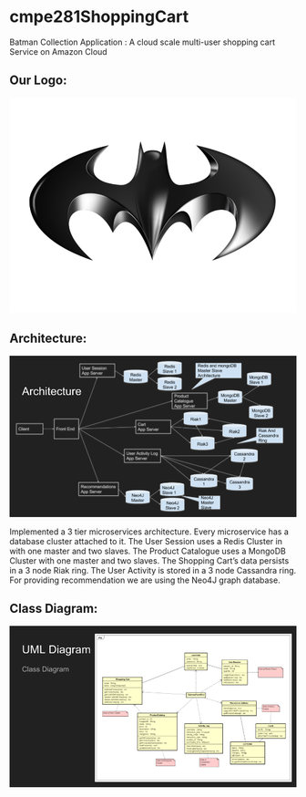 # cmpe281ShoppingCart
Batman Collection Application : A cloud scale multi-user shopping cart Service on Amazon Cloud 

## Our Logo:
![alt tag](https://github.com/suchishree29/cmpe281ShoppingCart/blob/master/ShoppingCart/Batman_logo.png)

## Architecture:
![alt tag](https://github.com/suchishree29/cmpe281ShoppingCart/blob/master/Architecture.png)

Implemented a 3 tier microservices architecture. Every microservice has a database cluster attached to it. The User Session uses a Redis Cluster in with one master and two slaves. The Product Catalogue uses a MongoDB Cluster with one master and two slaves. The Shopping Cart’s data persists in a 3 node Riak ring. The User Activity is stored in a 3 node Cassandra ring. For providing recommendation we are using the Neo4J graph database.

## Class Diagram:
![alt tag](https://github.com/suchishree29/cmpe281ShoppingCart/blob/master/ClassDiagram.png)



